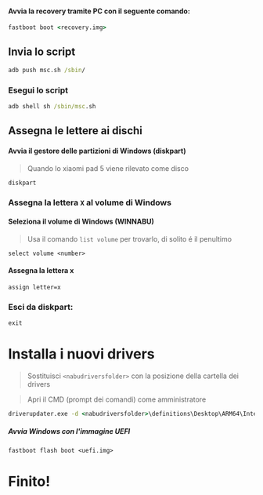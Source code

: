 #### Avvia la recovery tramite PC con il seguente comando: 

```cmd
fastboot boot <recovery.img>
```

## Invia lo script

```cmd
adb push msc.sh /sbin/
```

### Esegui lo script

```cmd
adb shell sh /sbin/msc.sh
```

## Assegna le lettere ai dischi

#### Avvia il gestore delle partizioni di Windows (diskpart)

> Quando lo xiaomi pad 5 viene rilevato come disco

```cmd
diskpart
```


### Assegna la lettera `X` al volume di Windows

#### Seleziona il volume di Windows (WINNABU)
> Usa il comando `list volume` per trovarlo, di solito é il penultimo

```diskpart
select volume <number>
```

#### Assegna la lettera x
```diskpart
assign letter=x
```

### Esci da diskpart:
```diskpart
exit
```


# Installa i nuovi drivers

> Sostituisci `<nabudriversfolder>` con la posizione della cartella dei drivers

> Apri il CMD (prompt dei comandi) come amministratore

```cmd
driverupdater.exe -d <nabudriversfolder>\definitions\Desktop\ARM64\Internal\nabu.txt -r <nabudriversfolder> -p X:
```


##### Avvia Windows con l'immagine UEFI #####

```
fastboot flash boot <uefi.img>
```


# Finito!
